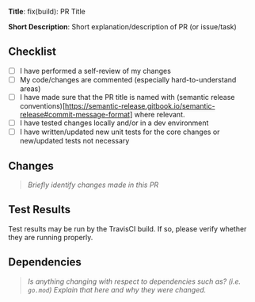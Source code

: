 **Title**: fix(build): PR Title

**Short Description**: Short explanation/description of PR (or issue/task)

## Checklist
- [ ] I have performed a self-review of my changes
- [ ] My code/changes are commented (especially hard-to-understand areas)
- [ ] I have made sure that the PR title is named with (semantic release conventions)[https://semantic-release.gitbook.io/semantic-release#commit-message-format] where relevant.
- [ ] I have tested changes locally and/or in a dev environment
- [ ] I have written/updated new unit tests for the core changes or new/updated tests not necessary

## Changes
> _Briefly identify changes made in this PR_
<!-- BEGIN CHANGES -->

<!-- END CHANGES -->

## Test Results

<!-- BEGIN TEST RESULTS -->
Test results may be run by the TravisCI build. If so, please verify whether they are running properly.
<!-- END TEST RESULTS -->

## Dependencies
> _Is anything changing with respect to dependencies such as? (i.e. `go.mod`) Explain that here and why they were changed._
<!-- BEGIN DEPENDENCIES -->

<!-- END DEPENDENCIES -->
